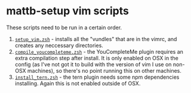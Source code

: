 mattb-setup vim scripts
=======================

These scripts need to be run in a certain order.

1. [`setup_vim.zsh`](./setup_vim.zsh) - installs all the "vundles" that are in the vimrc, and creates any neccessary directories.
1. [`compile_youcompleteme.zsh`](./compile_youcompleteme.zsh) - the YouCompleteMe plugin requires an extra compilation step after install. It is only enabled on OSX in the config (as I've not got it to build with the version of vim I use on non-OSX machines), so there's no point running this on other machines.
1. [`install_tern.zsh`](./install_tern.zsh) - the tern plugin needs some npm dependencies installing. Again this is not enabled outside of OSX.
